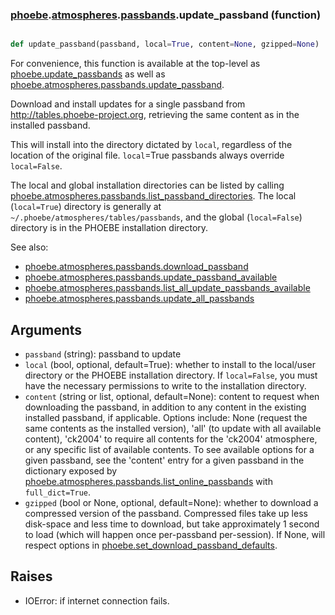 ### [phoebe](phoebe.md).[atmospheres](phoebe.atmospheres.md).[passbands](phoebe.atmospheres.passbands.md).update_passband (function)


```py

def update_passband(passband, local=True, content=None, gzipped=None)

```



For convenience, this function is available at the top-level as
[phoebe.update_passbands](phoebe.update_passbands.md) as well as
[phoebe.atmospheres.passbands.update_passband](phoebe.atmospheres.passbands.update_passband.md).

Download and install updates for a single passband from
<a href="http://tables.phoebe-project.org">http://tables.phoebe-project.org</a>, retrieving
the same content as in the installed passband.

This will install into the directory dictated by `local`, regardless of the
location of the original file.  `local`=True passbands always override
`local=False`.

The local and global installation directories can be listed by calling
[phoebe.atmospheres.passbands.list_passband_directories](phoebe.atmospheres.passbands.list_passband_directories.md).  The local
(`local=True`) directory is generally at
`~/.phoebe/atmospheres/tables/passbands`, and the global (`local=False`)
directory is in the PHOEBE installation directory.

See also:
* [phoebe.atmospheres.passbands.download_passband](phoebe.atmospheres.passbands.download_passband.md)
* [phoebe.atmospheres.passbands.update_passband_available](phoebe.atmospheres.passbands.update_passband_available.md)
* [phoebe.atmospheres.passbands.list_all_update_passbands_available](phoebe.atmospheres.passbands.list_all_update_passbands_available.md)
* [phoebe.atmospheres.passbands.update_all_passbands](phoebe.atmospheres.passbands.update_all_passbands.md)


Arguments
----------
* `passband` (string): passband to update
* `local` (bool, optional, default=True): whether to install to the local/user
    directory or the PHOEBE installation directory.  If `local=False`, you
    must have the necessary permissions to write to the installation
    directory.
* `content` (string or list, optional, default=None): content to request
    when downloading the passband, in addition to any content in the existing
    installed passband, if applicable.
    Options include: None (request the same contents as the installed version),
    'all' (to update with all available content),
    'ck2004' to require all contents for the 'ck2004' atmosphere, or any specific list of
    available contents.  To see available options for a given passband, see
    the 'content' entry for a given passband in the dictionary exposed by
    [phoebe.atmospheres.passbands.list_online_passbands](phoebe.atmospheres.passbands.list_online_passbands.md)
    with `full_dict=True`.
* `gzipped` (bool or None, optional, default=None): whether to download a
    compressed version of the passband.  Compressed files take up less
    disk-space and less time to download, but take approximately 1 second
    to load (which will happen once per-passband per-session).  If None,
    will respect options in [phoebe.set_download_passband_defaults](phoebe.set_download_passband_defaults.md).

Raises
--------
* IOError: if internet connection fails.

